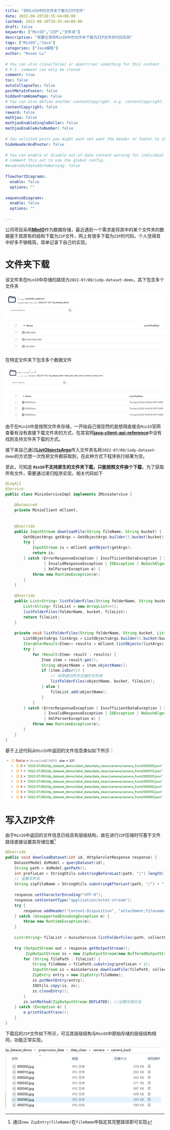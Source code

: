 ```yaml
---
title: "将MinIO中的文件夹下载为ZIP文件"
date: 2022-08-20T20:35:44+08:00
lastmod: 2022-08-20T20:35:44+08:00
draft: false
keywords: ["MinIO","ZIP","文件夹"]
description: "简要记录将MinIO中的文件夹下载为ZIP文件的代码实现"
tags: ["MinIO","Java"]
categories: ["Java编程"]
author: "Rosen Lu"

# You can also close(false) or open(true) something for this content.
# P.S. comment can only be closed
comment: true
toc: false
autoCollapseToc: false
postMetaInFooter: false
hiddenFromHomePage: false
# You can also define another contentCopyright. e.g. contentCopyright: "This is another copyright."
contentCopyright: false
reward: false
mathjax: false
mathjaxEnableSingleDollar: false
mathjaxEnableAutoNumber: false

# You unlisted posts you might want not want the header or footer to show
hideHeaderAndFooter: false

# You can enable or disable out-of-date content warning for individual post.
# Comment this out to use the global config.
#enableOutdatedInfoWarning: false

flowchartDiagrams:
  enable: false
  options: ""

sequenceDiagrams: 
  enable: false
  options: ""

---
```


公司项目采用[**MinIO**](https://min.io/)作为数据存储，最近遇到一个需求是将其中的某个文件夹的数据基于其原有的结构下载为`ZIP`文件，网上有很多下载为`ZIP`的代码，个人觉得其中好多不够精简，简单记录下自己的实现。

<!--more-->

# 文件夹下载

该文件夹在`MinIO`中存储的路径为`2022-07/80/iodp-dataset-demo`，其下包含多个文件夹

![MinIO文件夹存储](/blog_img/minio/download-minio-folder-as-zip-file/minio-folder-structure.png "MinIO文件夹存储") 

在特定文件夹下包含多个数据文件

![MinIO特定文件](/blog_img/minio/download-minio-folder-as-zip-file/minio-spefic-file-path.png "MinIO特定文件") 

由于在`MinIO`中是按照文件夹存储，一开始自己很显然的是想用直接去`MinIO`官网查看有没有直接下载文件夹的方式，在其官网[**java-client-api-reference**](https://docs.min.io/docs/java-client-api-reference.html)中没有找到支持文件夹下载的方式。

接下来自己通过[**ListObjectsArgs**](https://minio-java.min.io/io/minio/ListObjectsArgs.html)传入文件夹名称`2022-07/80/iodp-dataset-demo`的方式想一次性把文件都获取到，在此种方式下程序执行结果为空。



至此，可知道 **`MinIO`不支持原生的文件夹下载，只能按照文件挨个下载**，为了获取所有文件，需要通过递归程序实现，相关代码如下

```java
@Log4j2
@Service
public class MinioServiceImpl implements IMinioService {

    @Autowired
    private MinioClient mClient;


    @Override
    public InputStream downloadFile(String fileName, String bucket) {
        GetObjectArgs getArgs = GetObjectArgs.builder().bucket(bucket).object(fileName).build();
        try {
            InputStream is = mClient.getObject(getArgs);
            return is;
        } catch (ErrorResponseException | InsufficientDataException | InternalException | InvalidKeyException
                 | InvalidResponseException | IOException | NoSuchAlgorithmException | ServerException
                 | XmlParserException e) {
            throw new RuntimeException(e);
        }
    }

    @Override
    public List<String> listFolderFiles(String folderName, String bucket) {
        List<String> fileList = new ArrayList<>();
        listFolderFiles(folderName, bucket, fileList);
        return fileList;
    }

    private void listFolderFiles(String folderName, String bucket, List<String> fileList) {
        ListObjectsArgs listArgs = ListObjectsArgs.builder().bucket(bucket).prefix(folderName).build();
        Iterable<Result<Item>> results = mClient.listObjects(listArgs);
        try {
            for (Result<Item> result : results) {
                Item item = result.get();
                String objectName = item.objectName();
                if (item.isDir()) {
                    // 采用递归的方式遍历文件夹
                    listFolderFiles(objectName, bucket, fileList);
                } else {
                    fileList.add(objectName);
                }
            }
        } catch (ErrorResponseException | InsufficientDataException | InternalException | InvalidKeyException
                 | InvalidResponseException | IOException | NoSuchAlgorithmException | ServerException
                 | XmlParserException e) {
            throw new RuntimeException(e);
        }
    }
}
```

基于上述代码从`MinIO`中返回的文件信息类似如下所示：

![MinIO下载文件夹](/blog_img/minio/download-minio-folder-as-zip-file/minio-file-list.png "MinIO下载文件夹") 

# 写入ZIP文件

由于`MinIO`中返回的文件信息已经具有层级结构，故在进行`ZIP`压缩时可基于文件路径直接设置其存储位置[^1]

```java
@Override
public void downloadDataset(int id, HttpServletResponse response) {
    DatasetModel dsModel = queryDataset(id);
    String path = dsModel.getPath();
    int prefixLen = StringUtils.substringBeforeLast(path, "/").length();
    // 设置文件名
    String zipFileName = StringUtils.substringAfterLast(path, "/") + ".zip";

    response.setCharacterEncoding("UTF-8");
    response.setContentType("application/octet-stream");
    try {
        response.addHeader("Content-Disposition", "attachment;filename=" + URLEncoder.encode(zipFileName, "UTF-8"));
    } catch (UnsupportedEncodingException e) {
        throw new RuntimeException(e);
    }

    List<String> fileList = minioService.listFolderFiles(path, collectFilesBucket);

    try (OutputStream out = response.getOutputStream();
         ZipOutputStream zs = new ZipOutputStream(new BufferedOutputStream(out))) {
        for (String filePath : fileList) {
            String fileName = filePath.substring(prefixLen + 1);
            InputStream is = minioService.downloadFile(filePath, collectFilesBucket);
            ZipEntry entry = new ZipEntry(fileName);
            zs.putNextEntry(entry);
            IOUtils.copy(is, zs);
            zs.closeEntry();
        }
        zs.setMethod(ZipOutputStream.DEFLATED); //设置压缩方法
    } catch (Exception e) {
        e.printStackTrace();
    }
}
```

下载后的`ZIP`文件如下所示，可见其层级结构与`MinIO`中原始存储的层级结构相同，功能正常实现。

![下载后的zip文件](/blog_img/minio/download-minio-folder-as-zip-file/minio-zip-file-structure.png "下载后的zip文件") 

[^1]: 通过`new ZipEntry(fileName)`在`fileName`中指定其完整路径即可实现